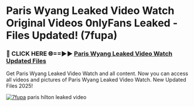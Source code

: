 # Paris Wyang Leaked Video Watch Original Videos 0nlyFans Leaked - Files Updated! (7fupa)

<h3>🔴 CLICK HERE 🌐==►► <a href="https://tinyurl.com/4seja8ks" rel="nofollow">Paris Wyang Leaked Video Watch Updated Files</a></h3>

Get Paris Wyang Leaked Video Watch and all content. Now you can access all videos and pictures of Paris Wyang Leaked Video Watch. New Updated Files 2025!

[![7fupa](https://i.imgur.com/EWjZXRe.gif)](https://tinyurl.com/4seja8ks)
paris hilton leaked video